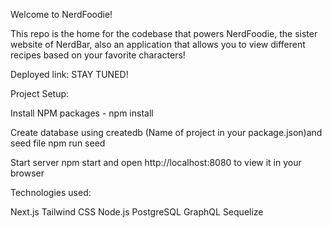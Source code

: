 Welcome to NerdFoodie!  

This repo is the home for the codebase that powers NerdFoodie, the sister website of NerdBar, also an application that allows you to view different recipes based on your favorite characters! 

Deployed link: STAY TUNED!

Project Setup:

Install NPM packages - npm install

Create database using createdb (Name of project in your package.json)and seed file npm run seed

Start server npm start and open http://localhost:8080 to view it in your browser

Technologies used: 

Next.js
Tailwind CSS
Node.js
PostgreSQL
GraphQL
Sequelize